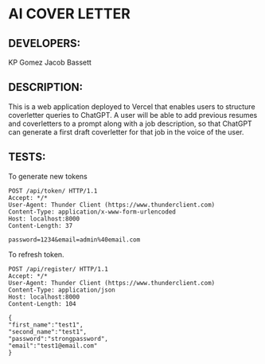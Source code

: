 # AI COVER LETTER

## DEVELOPERS:

KP Gomez
Jacob Bassett

## DESCRIPTION:

This is a web application deployed to Vercel that enables users to structure coverletter queries to ChatGPT. A user will be able to add previous resumes and coverletters to a prompt along with a job description, so that ChatGPT can generate a first draft coverletter for that job in the voice of the user.

## TESTS:

To generate new tokens
```
POST /api/token/ HTTP/1.1
Accept: */*
User-Agent: Thunder Client (https://www.thunderclient.com)
Content-Type: application/x-www-form-urlencoded
Host: localhost:8000
Content-Length: 37

password=1234&email=admin%40email.com
```

To refresh token.
```
POST /api/register/ HTTP/1.1
Accept: */*
User-Agent: Thunder Client (https://www.thunderclient.com)
Content-Type: application/json
Host: localhost:8000
Content-Length: 104

{ 
"first_name":"test1",
"second_name":"test1",
"password":"strongpassword",
"email":"test1@email.com"
}
```